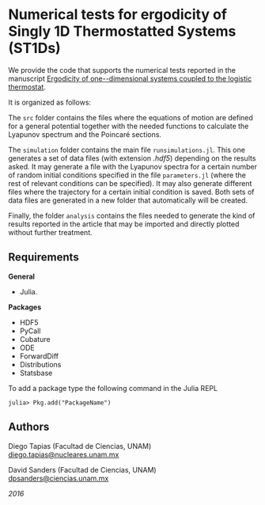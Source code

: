 # Numerical tests for ergodicity of Singly 1D Thermostatted Systems (ST1Ds) 

We provide the code that supports the numerical tests reported in the manuscript [Ergodicity of one--dimensional systems coupled to the logistic thermostat]().

It is organized as follows:

The `src` folder contains the files where the equations of motion are defined for a general potential together with the needed functions to calculate the Lyapunov spectrum and the Poincaré sections.

The `simulation` folder contains the main file `runsimulations.jl`. This one generates a set of data files (with extension *.hdf5*) depending on the results asked. It may generate a file with the Lyapunov spectra for a certain number of random initial conditions specified in the file `parameters.jl` (where the rest of relevant conditions can be specified). It may also generate different files where the trajectory for a certain initial condition is saved. Both sets of data files are generated in a new folder that automatically will be created.

Finally, the folder `analysis` contains the files needed to generate the kind of results reported in the article that may be imported and directly plotted without further treatment. 

## Requirements

**General**
- Julia.

**Packages**
- HDF5
- PyCall
- Cubature
- ODE
- ForwardDiff
- Distributions
- Statsbase

To add a package type the following command in the Julia REPL
```
julia> Pkg.add("PackageName")
```
## Authors

Diego Tapias (Facultad de Ciencias, UNAM) diego.tapias@nucleares.unam.mx

David Sanders (Facultad de Ciencias, UNAM) dpsanders@ciencias.unam.mx

*2016*


